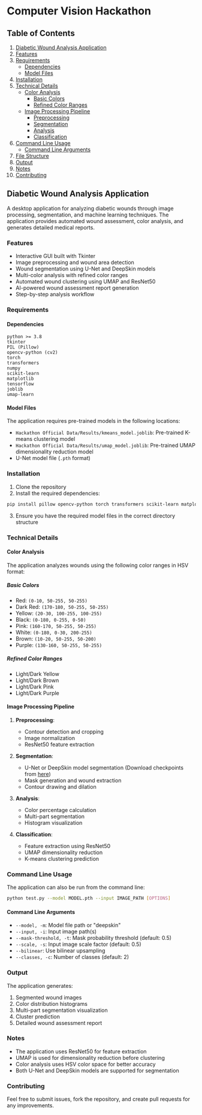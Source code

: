 # Computer Vision Hackathon


## Table of Contents
1. [Diabetic Wound Analysis Application](#diabetic-wound-analysis-application)
2. [Features](#features)
3. [Requirements](#requirements)
   - [Dependencies](#dependencies)
   - [Model Files](#model-files)
4. [Installation](#installation)
5. [Technical Details](#technical-details)
   - [Color Analysis](#color-analysis)
     - [Basic Colors](#basic-colors)
     - [Refined Color Ranges](#refined-color-ranges)
   - [Image Processing Pipeline](#image-processing-pipeline)
     - [Preprocessing](#preprocessing)
     - [Segmentation](#segmentation)
     - [Analysis](#analysis)
     - [Classification](#classification)
6. [Command Line Usage](#command-line-usage)
   - [Command Line Arguments](#command-line-arguments)
7. [File Structure](#file-structure)
8. [Output](#output)
9. [Notes](#notes)
10. [Contributing](#contributing)

## Diabetic Wound Analysis Application

A desktop application for analyzing diabetic wounds through image processing, segmentation, and machine learning techniques. The application provides automated wound assessment, color analysis, and generates detailed medical reports.

### Features

- Interactive GUI built with Tkinter
- Image preprocessing and wound area detection
- Wound segmentation using U-Net and DeepSkin models
- Multi-color analysis with refined color ranges
- Automated wound clustering using UMAP and ResNet50
- AI-powered wound assessment report generation
- Step-by-step analysis workflow

### Requirements

#### Dependencies
```
python >= 3.8
tkinter
PIL (Pillow)
opencv-python (cv2)
torch
transformers
numpy
scikit-learn
matplotlib
tensorflow
joblib
umap-learn
```

#### Model Files
The application requires pre-trained models in the following locations:
- `Hackathon Official Data/Results/kmeans_model.joblib`: Pre-trained K-means clustering model
- `Hackathon Official Data/Results/umap_model.joblib`: Pre-trained UMAP dimensionality reduction model
- U-Net model file (`.pth` format)

### Installation

1. Clone the repository
2. Install the required dependencies:
```bash
pip install pillow opencv-python torch transformers scikit-learn matplotlib tensorflow joblib umap-learn
```
3. Ensure you have the required model files in the correct directory structure

### Technical Details

#### Color Analysis

The application analyzes wounds using the following color ranges in HSV format:

##### Basic Colors
- Red: `(0-10, 50-255, 50-255)`
- Dark Red: `(170-180, 50-255, 50-255)`
- Yellow: `(20-30, 100-255, 100-255)`
- Black: `(0-180, 0-255, 0-50)`
- Pink: `(160-170, 50-255, 50-255)`
- White: `(0-180, 0-30, 200-255)`
- Brown: `(10-20, 50-255, 50-200)`
- Purple: `(130-160, 50-255, 50-255)`

##### Refined Color Ranges
- Light/Dark Yellow
- Light/Dark Brown
- Light/Dark Pink
- Light/Dark Purple

#### Image Processing Pipeline

1. **Preprocessing**:
   - Contour detection and cropping
   - Image normalization
   - ResNet50 feature extraction

2. **Segmentation**:
   - U-Net or DeepSkin model segmentation (Download checkpoints from [here](https://drive.google.com/drive/folders/1IFMbiQjTgPVK8HGQ_rIaQXU_mcFwZ0eN?usp=sharing))
   - Mask generation and wound extraction
   - Contour drawing and dilation

3. **Analysis**:
   - Color percentage calculation
   - Multi-part segmentation
   - Histogram visualization

4. **Classification**:
   - Feature extraction using ResNet50
   - UMAP dimensionality reduction
   - K-means clustering prediction

### Command Line Usage

The application can also be run from the command line:

```bash
python test.py --model MODEL.pth --input IMAGE_PATH [OPTIONS]
```

#### Command Line Arguments
- `--model, -m`: Model file path or "deepskin"
- `--input, -i`: Input image path(s)
- `--mask-threshold, -t`: Mask probability threshold (default: 0.5)
- `--scale, -s`: Input image scale factor (default: 0.5)
- `--bilinear`: Use bilinear upsampling
- `--classes, -c`: Number of classes (default: 2)


### Output

The application generates:
1. Segmented wound images
2. Color distribution histograms
3. Multi-part segmentation visualization
4. Cluster prediction
5. Detailed wound assessment report

### Notes

- The application uses ResNet50 for feature extraction
- UMAP is used for dimensionality reduction before clustering
- Color analysis uses HSV color space for better accuracy
- Both U-Net and DeepSkin models are supported for segmentation

### Contributing

Feel free to submit issues, fork the repository, and create pull requests for any improvements.
